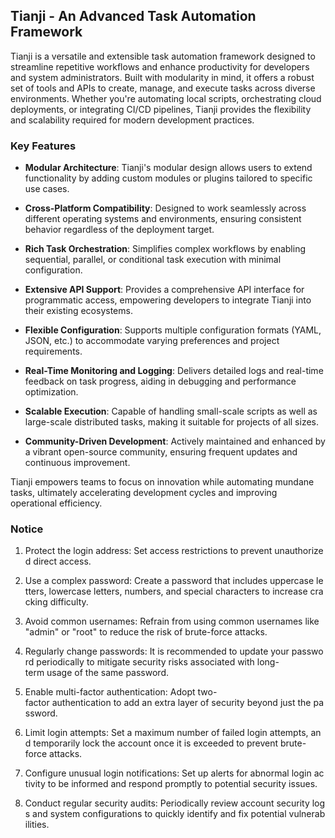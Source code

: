 ## Tianji - An Advanced Task Automation Framework

Tianji is a versatile and extensible task automation framework designed to streamline repetitive workflows and enhance productivity for developers and system administrators. Built with modularity in mind, it offers a robust set of tools and APIs to create, manage, and execute tasks across diverse environments. Whether you're automating local scripts, orchestrating cloud deployments, or integrating CI/CD pipelines, Tianji provides the flexibility and scalability required for modern development practices.

### Key Features

- **Modular Architecture**: Tianji's modular design allows users to extend functionality by adding custom modules or plugins tailored to specific use cases.
  
- **Cross-Platform Compatibility**: Designed to work seamlessly across different operating systems and environments, ensuring consistent behavior regardless of the deployment target.

- **Rich Task Orchestration**: Simplifies complex workflows by enabling sequential, parallel, or conditional task execution with minimal configuration.

- **Extensive API Support**: Provides a comprehensive API interface for programmatic access, empowering developers to integrate Tianji into their existing ecosystems.

- **Flexible Configuration**: Supports multiple configuration formats (YAML, JSON, etc.) to accommodate varying preferences and project requirements.

- **Real-Time Monitoring and Logging**: Delivers detailed logs and real-time feedback on task progress, aiding in debugging and performance optimization.

- **Scalable Execution**: Capable of handling small-scale scripts as well as large-scale distributed tasks, making it suitable for projects of all sizes.

- **Community-Driven Development**: Actively maintained and enhanced by a vibrant open-source community, ensuring frequent updates and continuous improvement.

Tianji empowers teams to focus on innovation while automating mundane tasks, ultimately accelerating development cycles and improving operational efficiency.

### Notice

1.  Protect the login address: Set access restrictions to prevent unauthorized direct access.
    
2.  Use a complex password: Create a password that includes uppercase letters, lowercase letters, numbers, and special characters to increase cracking difficulty.
    
3.  Avoid common usernames: Refrain from using common usernames like "admin" or "root" to reduce the risk of brute-force attacks.
    
4.  Regularly change passwords: It is recommended to update your password periodically to mitigate security risks associated with long-term usage of the same password.
    
5.  Enable multi-factor authentication: Adopt two-factor authentication to add an extra layer of security beyond just the password.
    
6.  Limit login attempts: Set a maximum number of failed login attempts, and temporarily lock the account once it is exceeded to prevent brute-force attacks.
    
7.  Configure unusual login notifications: Set up alerts for abnormal login activity to be informed and respond promptly to potential security issues.
    
8.  Conduct regular security audits: Periodically review account security logs and system configurations to quickly identify and fix potential vulnerabilities.
        